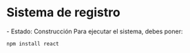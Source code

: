 <h1>Sistema de registro</h1>
- Estado: Construcción
Para ejecutar el sistema, debes poner:

  ```npm install react```
